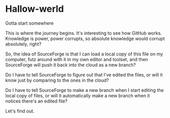# Hallow-werld
Gotta start somewhere

This is where the journey begins. It's interesting to see how GitHub works. Knowledge is power, power corrupts, so absolute knowledge would corrupt absolutely, right?

So, the idea of SourceForge is that I can load a local copy of this file on my computer, futz around with it in my own editor and toolset,
and then SourceForge will push it back into the cloud as a new branch? 

Do I have to tell SourceForge to figure out that I've edited the files, or will it know just by comparing to the ones in the cloud?

Do I have to tell SourceForge to make a new branch when I start editing the local copy of files, or will it automatically make a new branch when it notices there's an edited file?

Let's find out.
